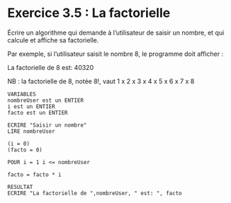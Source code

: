 # Exercice 3.5 : La factorielle

Écrire un algorithme qui demande à l’utilisateur de saisir un nombre, et qui calcule et affiche sa factorielle.

Par exemple, si l’utilisateur saisit le nombre 8, le programme doit afficher :

La factorielle de 8 est: 40320

NB : la factorielle de 8, notée 8!, vaut 1 x 2 x 3 x 4 x 5 x 6 x 7 x 8

```
VARIABLES
nombreUser est un ENTIER
i est un ENTIER
facto est un ENTIER

ECRIRE "Saisir un nombre"
LIRE nombreUser

(i = 0)
(facto = 0)

POUR i = 1 i <= nombreUser

facto = facto * i

RESULTAT
ECRIRE "La factorielle de ",nombreUser, " est: ", facto
```